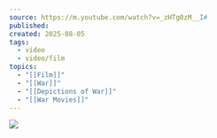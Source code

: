 ```yaml
---
source: https://m.youtube.com/watch?v=_zHTg0zM__I#
published:
created: 2025-08-05
tags:
  - video
  - video/film
topics:
  - "[[Film]]"
  - "[[War]]"
  - "[[Depictions of War]]"
  - "[[War Movies]]"
---
```

![](https://www.youtube.com/watch?v=_zHTg0zM__I)